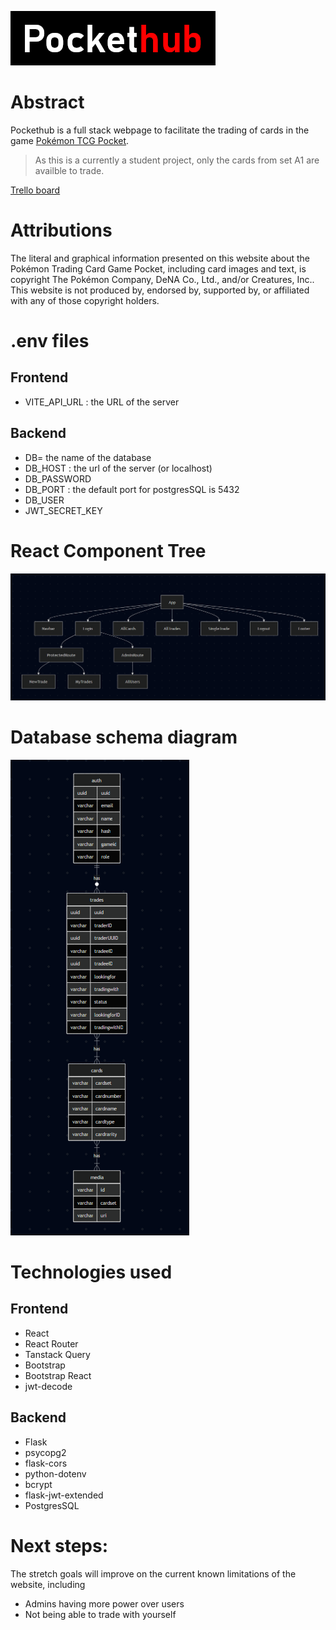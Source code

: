 ![Pockethub](Pockethub.png "Pockethub")

# Abstract

Pockethub is a full stack webpage to facilitate the trading of cards in the game [Pokémon TCG Pocket](https://tcgpocket.pokemon.com/en-us/).

> As this is a currently a student project, only the cards from set A1 are availble to trade.

[Trello board](https://trello.com/b/6gqlg9CJ/pockethub)

# Attributions

The literal and graphical information presented on this website about the Pokémon Trading Card Game Pocket, including card images and text, is copyright The Pokémon Company, DeNA Co., Ltd., and/or Creatures, Inc.. This website is not produced by, endorsed by, supported by, or affiliated with any of those copyright holders.

# .env files

## Frontend

- VITE_API_URL : the URL of the server

## Backend

- DB= the name of the database
- DB_HOST : the url of the server (or localhost)
- DB_PASSWORD
- DB_PORT : the default port for postgresSQL is 5432
- DB_USER
- JWT_SECRET_KEY

# React Component Tree

![React](React_Diagram.png)

# Database schema diagram

![Database](Database_Diagram.png)

# Technologies used

## Frontend

- React
- React Router
- Tanstack Query
- Bootstrap
- Bootstrap React
- jwt-decode

## Backend

- Flask
- psycopg2
- flask-cors
- python-dotenv
- bcrypt
- flask-jwt-extended
- PostgresSQL

# Next steps:

The stretch goals will improve on the current known limitations of the website, including

- Admins having more power over users
- Not being able to trade with yourself
